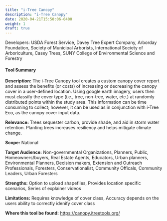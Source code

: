```yaml
---
title: "i-Tree Canopy"
description: "i-Tree Canopy"
date: 2020-04-21T15:50:06-0400
weight: 1
draft: true
---
```

Developers: USDA Forest Service, Davey Tree Expert Company, Arborday Foundation, Society of Municipal Arborists, International Society of Arboriculture, Casey Trees, SUNY College of Environmental Science and Forestry

#### Tool Summary
**Description:** The i-Tree Canopy tool creates a custom canopy cover report and assess the benefits (or costs) of increasing or decreasing the canopy cover in a user-defined location. Using google earth imagery, users then must classify the cover type (i.e., tree, non-tree, water, etc.) at randomly distributed points within the study area. This information can be time consuming to collect; however, it can be used as in conjunction with i-Tree Eco, as the canopy cover input data.

**Relevance:** Trees sequester carbon, provide shade, and aid in storm water retention. Planting trees increases resiliency and helps mitigate climate change.

**Scope:** National

**Target Audience:** Non-governmental Organizations, Planners, Public, Homeowners/buyers, Real Estate Agents, Educators, Urban planners, Environmental Planners, Decision makers, Extension and Outreach Professionals, Foresters, Conservationalist, Community Officals, Community Leaders, Urban Foresters

**Strengths:** Option to upload shapefiles, Provides location specific scenarios, Series of explainer videos

**Limitations:** Requires knowledge of cover class, Accuracy depends on the users ability to correctly idenify cover class

**Where this tool be found:** https://canopy.itreetools.org/
